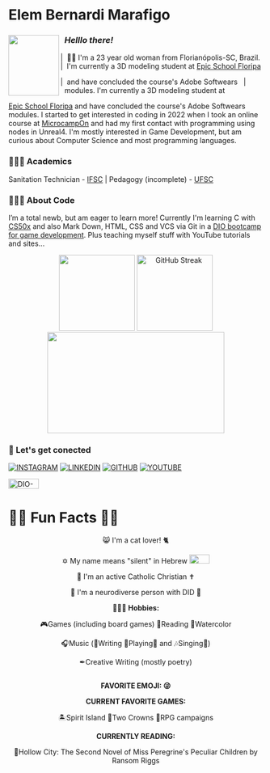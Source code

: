 # Elem Bernardi Marafigo

<div>
   <img align="left" height="120cm" width="100cm" src="https://github.com/elem3d/img/blob/main/Hi-there_Asuna-Watase.gif" />
   <h3><b><i>&nbsp&nbspHelllo there!</i></b></h3>
   |&nbsp&nbsp🧒🏽 I'm a 23 year old woman from Florianópolis-SC, Brazil.&nbsp |&nbsp&nbspI'm currently a 3D modeling student at <a href="https://epicschool.com.br/">Epic School Floripa</a>
</div>


<p>|&nbsp&nbspand have concluded the course's Adobe Softwears &nbsp |&nbsp&nbspmodules. I'm currently a 3D modeling student at </p>
<a href="https://epicschool.com.br/">Epic School Floripa</a> and have concluded the course's Adobe Softwears modules. I started to get interested in coding in 2022 when I took an online course at <a href="https://microcamp.eadplataforma.app/">MicrocampOn</a> and had my first contact with programming using nodes in Unreal4. I'm mostly interested in Game Development, but am curious about Computer Science and most programming languages.


### 👩🏽‍🎓 Academics

Sanitation Technician - [IFSC](https://www.ifsc.edu.br/)  |  Pedagogy (incomplete) - [UFSC](https://ufsc.br/)

### 👩🏽‍💻 About Code

I’m a total newb, but am eager to learn more! Currently I'm learning C with [CS50x](https://cs50.harvard.edu/x/2023/) and also Mark Down, HTML, CSS and VCS via Git in a [DIO bootcamp for game development](https://web.dio.me/track/potencia-tech-ifood-desenvolvimento-de-jogos?tab=about). Plus teaching myself stuff with YouTube tutorials and sites...

<div>
<p align="center">
<img height="150cm" src="https://github-readme-stats.vercel.app/api?username=elem3d&show_icons=true&theme=radical&rank_icon=github&card_width=150&border_radius=15&card" />
 <a href="https://git.io/streak-stats"><img height="150cm" src="https://streak-stats.demolab.com?user=elem3d&theme=radical&border_radius=15&exclude_days=Sun&card_width=350" alt="GitHub Streak" /></a>
<img height="200cm" width="350cm" src="https://github-readme-stats.vercel.app/api/top-langs/?username=elem3d&layout=compact" />
</p>
</div>

### 🔌 Let's get conected

[![INSTAGRAM](https://img.shields.io/badge/instagam-purpleyellow?style=for-the-badge&logo=instagram&logoColor=%23F7F011&labelColor=%231C0030&color=%231C0030)](https://www.instagram.com/elem3d/)
[![LINKEDIN](https://img.shields.io/badge/LinkedIn-purpleyellow?style=for-the-badge&logo=linkedin&logoColor=%23F7F011&labelColor=%231C0030&color=%231C0030)](https://www.linkedin.com/in/elem-bernardi-marafigo-4b13a8298/)
[![GITHUB](https://img.shields.io/badge/GitHub-purpleyellow?style=for-the-badge&logo=github&logoColor=%23F7F011&labelColor=%231C0030&color=%231C0030)](+https://github.com/elem3d)
[![YOUTUBE](https://img.shields.io/badge/youtube-purpleyellow?style=for-the-badge&logo=youtube&logoColor=%23F7F011&labelColor=%231C0030&color=%231C0030)](https://www.youtube.com/channel/UCch3yHMRzz0i22n9yEvHhjQ)

[<img alt="DIO-profile" height="20" width="60" src="https://ac-landing-pages-user-uploads-production.s3.amazonaws.com/0000051657/57a99613-e158-472a-8037-77895ee89923.png" />](https://www.dio.me/users/elem_marafigo)



# 🐱‍👓 Fun Facts 🐱‍💻

<p align="center">
😸 I'm a cat lover! 🐈
</p>
<p align="center">
✡ My name means "silent" in Hebrew 
<img height="18cm" width="40" src="https://github.com/elem3d/img/blob/main/Meu-nome-em-hebraico.jpg" />
</p>
<p align="center">
💒 I'm an active Catholic Christian ✝
 </p>
<p align="center">
🌈 I'm a neurodiverse person with DID 🧠

<p align="center">
<b>🤹🏽‍♀️ Hobbies:</b>
</p>
<p align="center">
🎮Games (including board games) 📖Reading 🎨Watercolor
 <p align="center">
🎧Music (🎼Writing 🎸Playing🎹 and 🎶Singing🎤)
<p align="center">
✒Creative Writing (mostly poetry)

<p align="center">
  <h2></h2>
</p>
<p align="center">
<b>FAVORITE EMOJI: 😜</b>
</p>
  
<p align="center">
<b>CURRENT FAVORITE GAMES:</b>
</p>

<p align="center">
🏝Spirit Island 👑Two Crowns 🎲RPG campaigns

<p align="center">
<b>CURRENTLY READING:</b>
</p>
<p align="center">
📘Hollow City: The Second Novel of Miss Peregrine's Peculiar Children by Ransom Riggs
</p>

<!---
elem3d/elem3d is a ✨ special ✨ repository because its `README.md` (this file) appears on your GitHub profile.
You can click the Preview link to take a look at your changes.
--->